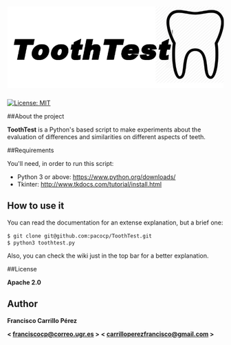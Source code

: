 ![Logo](https://github.com/pacocp/ToothTest/blob/master/Logo/logo.png)
============================
[![License: MIT](https://img.shields.io/badge/license-MIT-blue.svg)](https://opensource.org/licenses/MIT)

##About the project

**ToothTest** is a Python's based script to make experiments about the evaluation of differences and similarities on different aspects
of teeth.

##Requirements

You'll need, in order to run this script:

- Python 3 or above: https://www.python.org/downloads/
- Tkinter: http://www.tkdocs.com/tutorial/install.html

## How to use it

You can read the documentation for an extense explanation, but a brief one:

```
$ git clone git@github.com:pacocp/ToothTest.git
$ python3 toothtest.py

```

Also, you can check the wiki just in the top bar for a better explanation.

##License

**Apache 2.0**

## Author

**Francisco Carrillo Pérez**

**< franciscocp@correo.ugr.es >** **< carrilloperezfrancisco@gmail.com >**
